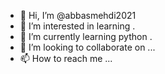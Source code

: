 - 👋 Hi, I’m @abbasmehdi2021
- 👀 I’m interested in learning .
- 🌱 I’m currently learning python .
- 💞️ I’m looking to collaborate on ...
- 📫 How to reach me ...

<!---
abbasmehdi2021/abbasmehdi2021 is a ✨ special ✨ repository because its `README.md` (this file) appears on your GitHub profile.
You can click the Preview link to take a look at your changes.
--->
